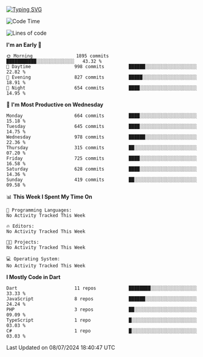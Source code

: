 
<a href="https://git.io/typing-svg"><img src="https://readme-typing-svg.demolab.com?font=Source+Code+Pro&pause=1000&random=false&width=435&lines=Hey+%F0%9F%A5%B6+iam+Yaskraz" alt="Typing SVG" /></a>
<!--START_SECTION:waka-->
![Code Time](http://img.shields.io/badge/Code%20Time-270%20hrs%2045%20mins-blue)

![Lines of code](https://img.shields.io/badge/From%20Hello%20World%20I%27ve%20Written-1.9%20million%20lines%20of%20code-blue)

**I'm an Early 🐤** 

```text
🌞 Morning                1895 commits        ███████████░░░░░░░░░░░░░░   43.32 % 
🌆 Daytime                998 commits         ██████░░░░░░░░░░░░░░░░░░░   22.82 % 
🌃 Evening                827 commits         █████░░░░░░░░░░░░░░░░░░░░   18.91 % 
🌙 Night                  654 commits         ████░░░░░░░░░░░░░░░░░░░░░   14.95 % 
```
📅 **I'm Most Productive on Wednesday** 

```text
Monday                   664 commits         ████░░░░░░░░░░░░░░░░░░░░░   15.18 % 
Tuesday                  645 commits         ████░░░░░░░░░░░░░░░░░░░░░   14.75 % 
Wednesday                978 commits         ██████░░░░░░░░░░░░░░░░░░░   22.36 % 
Thursday                 315 commits         ██░░░░░░░░░░░░░░░░░░░░░░░   07.20 % 
Friday                   725 commits         ████░░░░░░░░░░░░░░░░░░░░░   16.58 % 
Saturday                 628 commits         ████░░░░░░░░░░░░░░░░░░░░░   14.36 % 
Sunday                   419 commits         ██░░░░░░░░░░░░░░░░░░░░░░░   09.58 % 
```


📊 **This Week I Spent My Time On** 

```text
💬 Programming Languages: 
No Activity Tracked This Week

🔥 Editors: 
No Activity Tracked This Week

🐱‍💻 Projects: 
No Activity Tracked This Week

💻 Operating System: 
No Activity Tracked This Week
```

**I Mostly Code in Dart** 

```text
Dart                     11 repos            ████████░░░░░░░░░░░░░░░░░   33.33 % 
JavaScript               8 repos             ██████░░░░░░░░░░░░░░░░░░░   24.24 % 
PHP                      3 repos             ██░░░░░░░░░░░░░░░░░░░░░░░   09.09 % 
TypeScript               1 repo              █░░░░░░░░░░░░░░░░░░░░░░░░   03.03 % 
C#                       1 repo              █░░░░░░░░░░░░░░░░░░░░░░░░   03.03 % 
```




 Last Updated on 08/07/2024 18:40:47 UTC
<!--END_SECTION:waka-->
